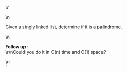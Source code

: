 b'<div class="question-description">\n<p><p>Given a singly linked list, determine if it is a palindrome.</p>\n<p><b>Follow up:</b><br/>\r\nCould you do it in O(n) time and O(1) space?</p></p>\n</div>'